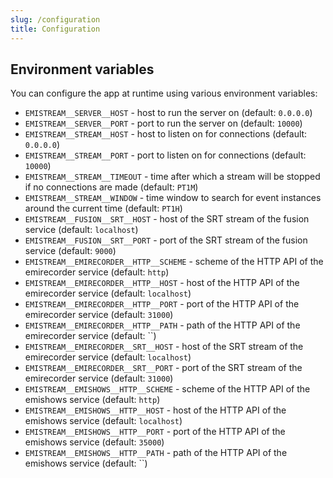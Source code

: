 ```yaml
---
slug: /configuration
title: Configuration
---
```


## Environment variables

You can configure the app at runtime using various environment variables:

- `EMISTREAM__SERVER__HOST` -
  host to run the server on
  (default: `0.0.0.0`)
- `EMISTREAM__SERVER__PORT` -
  port to run the server on
  (default: `10000`)
- `EMISTREAM__STREAM__HOST` -
  host to listen on for connections
  (default: `0.0.0.0`)
- `EMISTREAM__STREAM__PORT` -
  port to listen on for connections
  (default: `10000`)
- `EMISTREAM__STREAM__TIMEOUT` -
  time after which a stream will be stopped if no connections are made
  (default: `PT1M`)
- `EMISTREAM__STREAM__WINDOW` -
  time window to search for event instances around the current time
  (default: `PT1H`)
- `EMISTREAM__FUSION__SRT__HOST` -
  host of the SRT stream of the fusion service
  (default: `localhost`)
- `EMISTREAM__FUSION__SRT__PORT` -
  port of the SRT stream of the fusion service
  (default: `9000`)
- `EMISTREAM__EMIRECORDER__HTTP__SCHEME` -
  scheme of the HTTP API of the emirecorder service
  (default: `http`)
- `EMISTREAM__EMIRECORDER__HTTP__HOST` -
  host of the HTTP API of the emirecorder service
  (default: `localhost`)
- `EMISTREAM__EMIRECORDER__HTTP__PORT` -
  port of the HTTP API of the emirecorder service
  (default: `31000`)
- `EMISTREAM__EMIRECORDER__HTTP__PATH` -
  path of the HTTP API of the emirecorder service
  (default: ``)
- `EMISTREAM__EMIRECORDER__SRT__HOST` -
  host of the SRT stream of the emirecorder service
  (default: `localhost`)
- `EMISTREAM__EMIRECORDER__SRT__PORT` -
  port of the SRT stream of the emirecorder service
  (default: `31000`)
- `EMISTREAM__EMISHOWS__HTTP__SCHEME` -
  scheme of the HTTP API of the emishows service
  (default: `http`)
- `EMISTREAM__EMISHOWS__HTTP__HOST` -
  host of the HTTP API of the emishows service
  (default: `localhost`)
- `EMISTREAM__EMISHOWS__HTTP__PORT` -
  port of the HTTP API of the emishows service
  (default: `35000`)
- `EMISTREAM__EMISHOWS__HTTP__PATH` -
  path of the HTTP API of the emishows service
  (default: ``)
